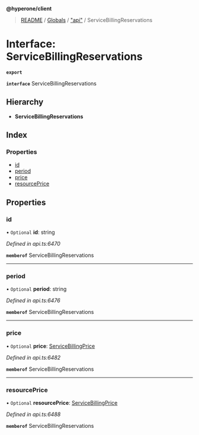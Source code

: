 **@hyperone/client**

> [README](../README.md) / [Globals](../globals.md) / ["api"](../modules/_api_.md) / ServiceBillingReservations

# Interface: ServiceBillingReservations

**`export`** 

**`interface`** ServiceBillingReservations

## Hierarchy

* **ServiceBillingReservations**

## Index

### Properties

* [id](_api_.servicebillingreservations.md#id)
* [period](_api_.servicebillingreservations.md#period)
* [price](_api_.servicebillingreservations.md#price)
* [resourcePrice](_api_.servicebillingreservations.md#resourceprice)

## Properties

### id

• `Optional` **id**: string

*Defined in api.ts:6470*

**`memberof`** ServiceBillingReservations

___

### period

• `Optional` **period**: string

*Defined in api.ts:6476*

**`memberof`** ServiceBillingReservations

___

### price

• `Optional` **price**: [ServiceBillingPrice](_api_.servicebillingprice.md)

*Defined in api.ts:6482*

**`memberof`** ServiceBillingReservations

___

### resourcePrice

• `Optional` **resourcePrice**: [ServiceBillingPrice](_api_.servicebillingprice.md)

*Defined in api.ts:6488*

**`memberof`** ServiceBillingReservations
